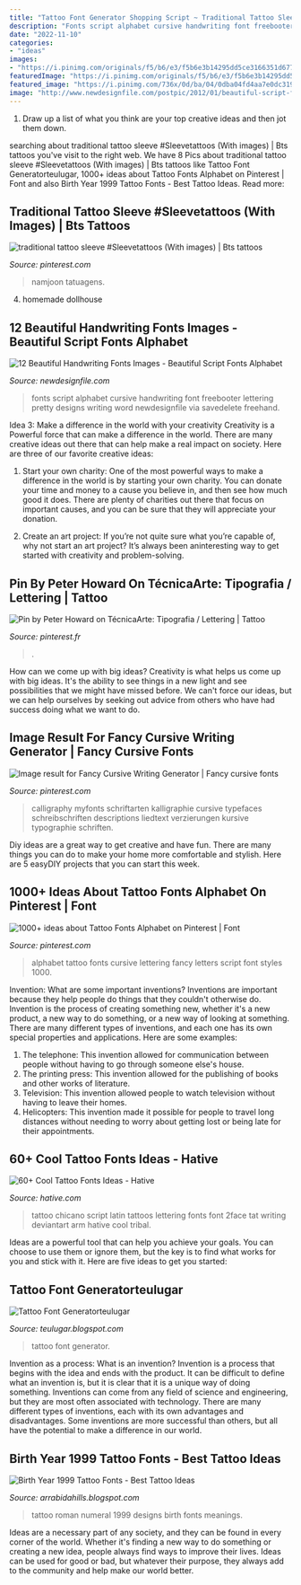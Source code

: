 ```yaml
---
title: "Tattoo Font Generator Shopping Script ~ Traditional Tattoo Sleeve #sleevetattoos (with Images)"
description: "Fonts script alphabet cursive handwriting font freebooter lettering pretty designs writing word newdesignfile via savedelete freehand"
date: "2022-11-10"
categories:
- "ideas"
images:
- "https://i.pinimg.com/originals/f5/b6/e3/f5b6e3b14295dd5ce3166351d677250e.jpg"
featuredImage: "https://i.pinimg.com/originals/f5/b6/e3/f5b6e3b14295dd5ce3166351d677250e.jpg"
featured_image: "https://i.pinimg.com/736x/0d/ba/04/0dba04fd4aa7e0dc3190c40756beb4ed.jpg"
image: "http://www.newdesignfile.com/postpic/2012/01/beautiful-script-fonts-alphabet_27094.jpg"
---
```



1. Draw up a list of what you think are your top creative ideas and then jot them down.

	

		
searching about traditional tattoo sleeve #Sleevetattoos (With images) | Bts tattoos you've visit to the right web. We have 8 Pics about traditional tattoo sleeve #Sleevetattoos (With images) | Bts tattoos like Tattoo Font Generatorteulugar, 1000+ ideas about Tattoo Fonts Alphabet on Pinterest | Font and also Birth Year 1999 Tattoo Fonts - Best Tattoo Ideas. Read more:
		
    
## Traditional Tattoo Sleeve #Sleevetattoos (With Images) | Bts Tattoos

<img loading=lazy src="https://i.pinimg.com/originals/38/c6/ec/38c6ecb931e7eea8ddfc0f814887e842.jpg" onerror="this.onerror=null;this.src='https://tse4.mm.bing.net/th?id=OIP.d5D3yADxAiA_pgtF5cNTJAHaHa&amp;pid=15.1';" alt="traditional tattoo sleeve #Sleevetattoos (With images) | Bts tattoos">

_Source: pinterest.com_

>namjoon tatuagens. 

	

4. homemade dollhouse

    
## 12 Beautiful Handwriting Fonts Images - Beautiful Script Fonts Alphabet

<img loading=lazy src="http://www.newdesignfile.com/postpic/2012/01/beautiful-script-fonts-alphabet_27094.jpg" onerror="this.onerror=null;this.src='https://tse4.mm.bing.net/th?id=OIP.RFNl8hKLYs5UaW3Y35nhZgHaGg&amp;pid=15.1';" alt="12 Beautiful Handwriting Fonts Images - Beautiful Script Fonts Alphabet">

_Source: newdesignfile.com_

>fonts script alphabet cursive handwriting font freebooter lettering pretty designs writing word newdesignfile via savedelete freehand. 

	

Idea 3: Make a difference in the world with your creativity
Creativity is a Powerful force that can make a difference in the world. There are many creative ideas out there that can help make a real impact on society. Here are three of our favorite creative ideas:
1. Start your own charity: One of the most powerful ways to make a difference in the world is by starting your own charity. You can donate your time and money to a cause you believe in, and then see how much good it does. There are plenty of charities out there that focus on important causes, and you can be sure that they will appreciate your donation.

2. Create an art project: If you’re not quite sure what you’re capable of, why not start an art project? It’s always been aninteresting way to get started with creativity and problem-solving.

    
## Pin By Peter Howard On TécnicaArte: Tipografia / Lettering | Tattoo

<img loading=lazy src="https://i.pinimg.com/736x/e1/1a/ea/e11aeab213ada5f58b113e4cb248c0ff.jpg" onerror="this.onerror=null;this.src='https://tse3.mm.bing.net/th?id=OIP.g9v2T3FUq6zTznvb3JfcqwHaHa&amp;pid=15.1';" alt="Pin by Peter Howard on TécnicaArte: Tipografia / Lettering | Tattoo">

_Source: pinterest.fr_

>. 

	

How can we come up with big ideas?
Creativity is what helps us come up with big ideas. It's the ability to see things in a new light and see possibilities that we might have missed before. We can't force our ideas, but we can help ourselves by seeking out advice from others who have had success doing what we want to do.

    
## Image Result For Fancy Cursive Writing Generator | Fancy Cursive Fonts

<img loading=lazy src="https://i.pinimg.com/736x/0d/ba/04/0dba04fd4aa7e0dc3190c40756beb4ed.jpg" onerror="this.onerror=null;this.src='https://tse3.mm.bing.net/th?id=OIP.oZSYTqlSflmv7GYNpeJbzgAAAA&amp;pid=15.1';" alt="Image result for Fancy Cursive Writing Generator | Fancy cursive fonts">

_Source: pinterest.com_

>calligraphy myfonts schriftarten kalligraphie cursive typefaces schreibschriften descriptions liedtext verzierungen kursive typographie schriften. 

	

Diy ideas are a great way to get creative and have fun. There are many things you can do to make your home more comfortable and stylish. Here are 5 easyDIY projects that you can start this week.

    
## 1000+ Ideas About Tattoo Fonts Alphabet On Pinterest | Font

<img loading=lazy src="https://i.pinimg.com/originals/f5/b6/e3/f5b6e3b14295dd5ce3166351d677250e.jpg" onerror="this.onerror=null;this.src='https://tse2.mm.bing.net/th?id=OIP.di2gQIG8C7lt742MTTnxWAHaJ4&amp;pid=15.1';" alt="1000+ ideas about Tattoo Fonts Alphabet on Pinterest | Font">

_Source: pinterest.com_

>alphabet tattoo fonts cursive lettering fancy letters script font styles 1000. 

	

Invention: What are some important inventions?
Inventions are important because they help people do things that they couldn't otherwise do. Invention is the process of creating something new, whether it's a new product, a new way to do something, or a new way of looking at something. There are many different types of inventions, and each one has its own special properties and applications. Here are some examples: 
1. The telephone: This invention allowed for communication between people without having to go through someone else's house.
2. The printing press: This invention allowed for the publishing of books and other works of literature.
3. Television: This invention allowed people to watch television without having to leave their homes.
4. Helicopters: This invention made it possible for people to travel long distances without needing to worry about getting lost or being late for their appointments.

    
## 60+ Cool Tattoo Fonts Ideas - Hative

<img loading=lazy src="https://hative.com/wp-content/uploads/2014/02/font-tattoos/chicano-script-latin-tattoo-27.jpg" onerror="this.onerror=null;this.src='https://tse2.mm.bing.net/th?id=OIP.ToyeZOwSYy9NLjzhjl2yMgHaEa&amp;pid=15.1';" alt="60+ Cool Tattoo Fonts Ideas - Hative">

_Source: hative.com_

>tattoo chicano script latin tattoos lettering fonts font 2face tat writing deviantart arm hative cool tribal. 

	

Ideas are a powerful tool that can help you achieve your goals. You can choose to use them or ignore them, but the key is to find what works for you and stick with it. Here are five ideas to get you started: 

    
## Tattoo Font Generatorteulugar

<img loading=lazy src="http://2.bp.blogspot.com/--bWhLsUBtGU/UUbgsAYyvBI/AAAAAAAACoA/Yun3dhKS1BE/s1600/tattoo-font-generator-4010.jpg" onerror="this.onerror=null;this.src='https://tse2.mm.bing.net/th?id=OIP.I11usyVbZuyVKyhkG26aTQHaEQ&amp;pid=15.1';" alt="Tattoo Font Generatorteulugar">

_Source: teulugar.blogspot.com_

>tattoo font generator. 

	

Invention as a process: What is an invention?
Invention is a process that begins with the idea and ends with the product. It can be difficult to define what an invention is, but it is clear that it is a unique way of doing something. Inventions can come from any field of science and engineering, but they are most often associated with technology. There are many different types of inventions, each with its own advantages and disadvantages. Some inventions are more successful than others, but all have the potential to make a difference in our world.

    
## Birth Year 1999 Tattoo Fonts - Best Tattoo Ideas

<img loading=lazy src="http://tattoo-journal.com/wp-content/uploads/2017/01/Roman-Numeral-Tattoo-71-765x956.jpg" onerror="this.onerror=null;this.src='https://tse2.mm.bing.net/th?id=OIP.BswZJeOsRNQR1PROM0MD0QHaJQ&amp;pid=15.1';" alt="Birth Year 1999 Tattoo Fonts - Best Tattoo Ideas">

_Source: arrabidahills.blogspot.com_

>tattoo roman numeral 1999 designs birth fonts meanings. 

	

Ideas are a necessary part of any society, and they can be found in every corner of the world. Whether it's finding a new way to do something or creating a new idea, people always find ways to improve their lives. Ideas can be used for good or bad, but whatever their purpose, they always add to the community and help make our world better.


